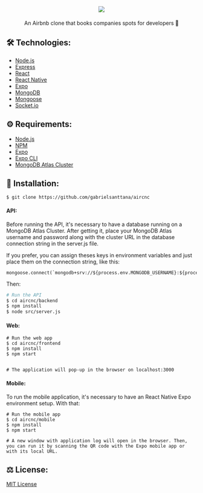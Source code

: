<div align="center" style="margin-bottom: 20px">
  <img src="https://github.com/gabrielsanttana/aircnc/blob/master/mobile/assets/logo.png?raw=true)"/>
</div>

<p align="center">An Airbnb clone that books companies spots for developers 🏢</p>

## 🛠️ Technologies:

<ul>
  <li><a href="https://nodejs.org/en/">Node.js</a></li>
  <li><a href="https://expressjs.com/">Express</a></li>
  <li><a href="https://reactjs.org/">React</a></li>
  <li><a href="https://reactnative.dev/">React Native</a></li>
  <li><a href="https://expo.io/">Expo</a></li>
  <li><a href="">MongoDB</a></li>
  <li><a href="">Mongoose</a></li>
  <li><a href="">Socket.io</a></li>
</ul>

## ⚙️ Requirements:

<ul>
  <li><a href="https://nodejs.org/en/">Node.js</a></li>
  <li><a href="https://www.npmjs.com/">NPM</a></li>
  <li><a href="https://expo.io/">Expo</a></li>
  <li><a href="https://expo.io/">Expo CLI</a></li>
  <li><a href="https://www.mongodb.com/cloud/atlas">MongoDB Atlas Cluster</a></li>
</ul>

## 🚀 Installation:

```
$ git clone https://github.com/gabrielsanttana/aircnc
```

#### API:

Before running the API, it's necessary to have a database running on a MongoDB Atlas Cluster. After getting it, place your MongoDB Atlas username and password along with the cluster URL in the database connection string in the server.js file.

If you prefer, you can assign theses keys in environment variables and just place them on the connection string, like this:

```
mongoose.connect(`mongodb+srv://${process.env.MONGODB_USERNAME}:${process.env.MONGODB_PASSWORD}@${process.env.MONGODB_CLUSTER_URL}/aircnc
```

Then:

```bash
# Run the API
$ cd aircnc/backend
$ npm install
$ node src/server.js
```

#### Web:

```
# Run the web app
$ cd aircnc/frontend
$ npm install
$ npm start 


# The application will pop-up in the browser on localhost:3000
```

#### Mobile:

To run the mobile application, it's necessary to have an React Native Expo environment setup. With that:

```
# Run the mobile app
$ cd aircnc/mobile
$ npm install
$ npm start

# A new window with application log will open in the browser. Then, you can run it by scanning the QR code with the Expo mobile app or with its local URL.
```

## ⚖️ License:

[MIT License](https://github.com/gabrielsanttana/aircnc/blob/master/LICENSE)

